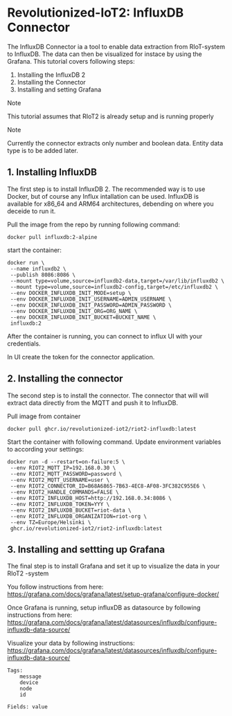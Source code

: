 # Revolutionized-IoT2: InfluxDB Connector

The InfluxDB Connector ia a tool to enable data extraction from RIoT-system to InfluxDB. 
The data can then be visualized for instace by using the Grafana. This tutorial covers following steps:

1. Installing the InfluxDB 2
2. Installing the Connector
3. Installing and setting Grafana

> [!NOTE]  
> This tutorial assumes that RIoT2 is already setup and is running properly 

> [!NOTE]  
> Currently the connector extracts only number and boolean data. Entity data type is to be added later.


## 1. Installing InfluxDB
The first step is to install InfluxDB 2. The recommended way is to use Docker, but of course any Influx intallation can be used.
InfluxDB is available for x86_64 and ARM64 architectures, debending on where you deceide to run it.


Pull the image from the repo by running following command:

```
docker pull influxdb:2-alpine
```

start the container:
```
docker run \
 --name influxdb2 \
 --publish 8086:8086 \
 --mount type=volume,source=influxdb2-data,target=/var/lib/influxdb2 \
 --mount type=volume,source=influxdb2-config,target=/etc/influxdb2 \
 --env DOCKER_INFLUXDB_INIT_MODE=setup \
 --env DOCKER_INFLUXDB_INIT_USERNAME=ADMIN_USERNAME \
 --env DOCKER_INFLUXDB_INIT_PASSWORD=ADMIN_PASSWORD \
 --env DOCKER_INFLUXDB_INIT_ORG=ORG_NAME \
 --env DOCKER_INFLUXDB_INIT_BUCKET=BUCKET_NAME \
 influxdb:2
 ```

 After the container is running, you can connect to influx UI with your credentials.

 In UI create the token for the connector application.


## 2. Installing the connector
The second step is to install the connector. The connector that will will extract data directly from the MQTT and push it to InfluxDB. 

Pull image from container
```
docker pull ghcr.io/revolutionized-iot2/riot2-influxdb:latest
```

Start the container with following command. Update environment variables to according your settings:

```
docker run -d --restart=on-failure:5 \
 --env RIOT2_MQTT_IP=192.168.0.30 \
 --env RIOT2_MQTT_PASSWORD=password \
 --env RIOT2_MQTT_USERNAME=user \
 --env RIOT2_CONNECTOR_ID=B68A6865-7B63-4EC8-AF08-3FC382C955E6 \
 --env RIOT2_HANDLE_COMMANDS=FALSE \
 --env RIOT2_INFLUXDB_HOST=http://192.168.0.34:8086 \
 --env RIOT2_INFLUXDB_TOKEN=YYY \
 --env RIOT2_INFLUXDB_BUCKET=riot-data \
 --env RIOT2_INFLUXDB_ORGANIZATION=riot-org \
 --env TZ=Europe/Helsinki \
 ghcr.io/revolutionized-iot2/riot2-influxdb:latest
```

## 3. Installing and settting up Grafana
The final step is to install Grafana and set it up to visualize the data in your RIoT2 -system

You follow instructions from here:
https://grafana.com/docs/grafana/latest/setup-grafana/configure-docker/

Once Grafana is running, setup influxDB as datasource by following instructions from here:
https://grafana.com/docs/grafana/latest/datasources/influxdb/configure-influxdb-data-source/


Visualize your data by following instructions:
https://grafana.com/docs/grafana/latest/datasources/influxdb/configure-influxdb-data-source/


```
Tags:
    message
    device
    node
    id
    
Fields: value
```